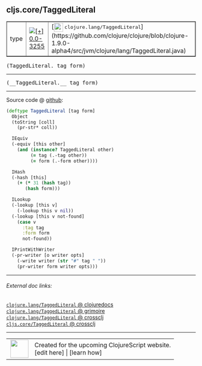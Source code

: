 ## cljs.core/TaggedLiteral



 <table border="1">
<tr>
<td>type</td>
<td><a href="https://github.com/cljsinfo/cljs-api-docs/tree/0.0-3255"><img valign="middle" alt="[+] 0.0-3255" title="Added in 0.0-3255" src="https://img.shields.io/badge/+-0.0--3255-lightgrey.svg"></a> </td>
<td>
[<img height="24px" valign="middle" src="http://i.imgur.com/1GjPKvB.png"> <samp>clojure.lang/TaggedLiteral</samp>](https://github.com/clojure/clojure/blob/clojure-1.9.0-alpha4/src/jvm/clojure/lang/TaggedLiteral.java)
</td>
</tr>
</table>

<samp>(TaggedLiteral. tag form)</samp><br>

---

 <samp>
(__TaggedLiteral.__ tag form)<br>
</samp>

---







Source code @ [github]():

```clj
(deftype TaggedLiteral [tag form]
  Object
  (toString [coll]
    (pr-str* coll))

  IEquiv
  (-equiv [this other]
    (and (instance? TaggedLiteral other)
         (= tag (.-tag other))
         (= form (.-form other))))

  IHash
  (-hash [this]
    (+ (* 31 (hash tag))
       (hash form)))

  ILookup
  (-lookup [this v]
    (-lookup this v nil))
  (-lookup [this v not-found]
    (case v
      :tag tag
      :form form
      not-found))

  IPrintWithWriter
  (-pr-writer [o writer opts]
    (-write writer (str "#" tag " "))
    (pr-writer form writer opts)))
```

<!--
Repo - tag - source tree - lines:

 <pre>

</pre>

-->

---



###### External doc links:

[`clojure.lang/TaggedLiteral` @ clojuredocs](http://clojuredocs.org/clojure.lang/TaggedLiteral)<br>
[`clojure.lang/TaggedLiteral` @ grimoire](http://conj.io/store/v1/org.clojure/clojure/1.7.0-beta3/clj/clojure.lang/TaggedLiteral/)<br>
[`clojure.lang/TaggedLiteral` @ crossclj](http://crossclj.info/fun/clojure.lang/TaggedLiteral.html)<br>
[`cljs.core/TaggedLiteral` @ crossclj](http://crossclj.info/fun/cljs.core.cljs/TaggedLiteral.html)<br>

---

 <table>
<tr><td>
<img valign="middle" align="right" width="48px" src="http://i.imgur.com/Hi20huC.png">
</td><td>
Created for the upcoming ClojureScript website.<br>
[edit here] | [learn how]
</td></tr></table>

[edit here]:https://github.com/cljsinfo/cljs-api-docs/blob/master/cljsdoc/cljs.core/TaggedLiteral.cljsdoc
[learn how]:https://github.com/cljsinfo/cljs-api-docs/wiki/cljsdoc-files

<!--

This information was too distracting to show to readers, but I'll leave it
commented here since it is helpful to:

- pretty-print the data used to generate this document
- and show how to retrieve that data



The API data for this symbol:

```clj
{:ns "cljs.core",
 :name "TaggedLiteral",
 :signature ["[tag form]"],
 :name-encode "TaggedLiteral",
 :history [["+" "0.0-3255"]],
 :type "type",
 :clj-equiv {:full-name "clojure.lang/TaggedLiteral",
             :url "https://github.com/clojure/clojure/blob/clojure-1.9.0-alpha4/src/jvm/clojure/lang/TaggedLiteral.java"},
 :full-name-encode "cljs.core/TaggedLiteral",
 :source {:code "(deftype TaggedLiteral [tag form]\n  Object\n  (toString [coll]\n    (pr-str* coll))\n\n  IEquiv\n  (-equiv [this other]\n    (and (instance? TaggedLiteral other)\n         (= tag (.-tag other))\n         (= form (.-form other))))\n\n  IHash\n  (-hash [this]\n    (+ (* 31 (hash tag))\n       (hash form)))\n\n  ILookup\n  (-lookup [this v]\n    (-lookup this v nil))\n  (-lookup [this v not-found]\n    (case v\n      :tag tag\n      :form form\n      not-found))\n\n  IPrintWithWriter\n  (-pr-writer [o writer opts]\n    (-write writer (str \"#\" tag \" \"))\n    (pr-writer form writer opts)))",
          :title "Source code",
          :repo "clojurescript",
          :tag "r1.9.36",
          :filename "src/main/cljs/cljs/core.cljs",
          :lines [10229 10257],
          :url "https://github.com/clojure/clojurescript/blob/r1.9.36/src/main/cljs/cljs/core.cljs#L10229-L10257"},
 :usage ["(TaggedLiteral. tag form)"],
 :full-name "cljs.core/TaggedLiteral",
 :cljsdoc-url "https://github.com/cljsinfo/cljs-api-docs/blob/master/cljsdoc/cljs.core/TaggedLiteral.cljsdoc"}

```

Retrieve the API data for this symbol:

```clj
;; from Clojure REPL
(require '[clojure.edn :as edn])
(-> (slurp "https://raw.githubusercontent.com/cljsinfo/cljs-api-docs/catalog/cljs-api.edn")
    (edn/read-string)
    (get-in [:symbols "cljs.core/TaggedLiteral"]))
```

-->
